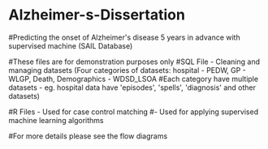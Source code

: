 # Alzheimer-s-Dissertation
#Predicting the onset of Alzheimer's disease 5 years in advance with supervised machine (SAIL Database)

#These files are for demonstration purposes only
#SQL File - Cleaning and managing datasets (Four categories of datasets: hospital - PEDW, GP - WLGP, Death, Demographics - WDSD_LSOA
                                           #Each category have multiple datasets - eg. hospital data have 'episodes', 'spells', 'diagnosis' and other datasets)

#R Files - Used for case control matching
        #- Used for applying supervised machine learning algorithms 

#For more details please see the flow diagrams
